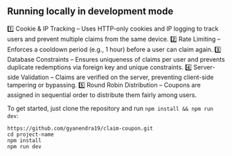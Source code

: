 ## Running locally in development mode

1️⃣ Cookie & IP Tracking – Uses HTTP-only cookies and IP logging to track users and prevent multiple claims from the same device.
2️⃣ Rate Limiting – Enforces a cooldown period (e.g., 1 hour) before a user can claim again.
3️⃣ Database Constraints – Ensures uniqueness of claims per user and prevents duplicate redemptions via foreign key and unique constraints.
4️⃣ Server-side Validation – Claims are verified on the server, preventing client-side tampering or bypassing.
5️⃣ Round Robin Distribution – Coupons are assigned in sequential order to distribute them fairly among users.

To get started, just clone the repository and run `npm install && npm run dev`:

    https://github.com/gyanendra19/claim-coupon.git
    cd project-name
    npm install
    npm run dev

